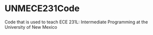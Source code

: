 # UNMECE231Code
Code that is used to teach ECE 231L: Intermediate Programming at the University of New Mexico
